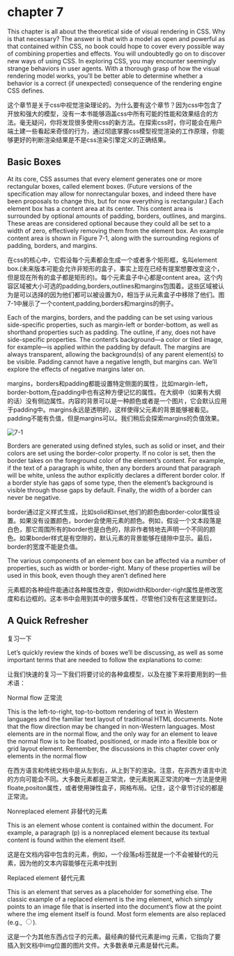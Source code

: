 # chapter 7

This chapter is all about the theoretical side of visual rendering in CSS. Why is that necessary? The answer is that with a model as open and powerful as that contained within CSS, no book could hope to cover every possible way of combining properties and effects. You will undoubtedly go on to discover new ways of using CSS. In exploring CSS, you may encounter seemingly strange behaviors in user agents. With a thorough grasp of how the visual rendering model works, you’ll be better able to determine whether a behavior is a correct (if unexpected) consequence of the rendering engine CSS defines.

这个章节是关于css中视觉渲染理论的。为什么要有这个章节？因为css中包含了开放和强大的模型，没有一本书能够涵盖css中所有可能的性能和效果结合的方法。毫无疑问，你将发现很多使用css的新方法。在探索css时，你可能会在用户端土建一些看起来奇怪的行为，通过彻底掌握css模型视觉渲染的工作原理，你能够更好的判断渲染结果是不是css渲染引擎定义的正确结果。

## Basic Boxes

At its core, CSS assumes that every element generates one or more rectangular boxes, called element boxes. (Future versions of the specification may allow for nonrectangular boxes, and indeed there have been proposals to change this, but for now everything is rectangular.) Each element box has a content area at its center. This content area is surrounded by optional amounts of padding, borders, outlines, and margins. These areas are considered optional because they could all be set to a width of zero, effectively removing them from the element box. An example content area is shown in Figure 7-1, along with the surrounding regions of padding, borders, and margins. 

在css的核心中，它假设每个元素都会生成一个或者多个矩形框，名叫element box.(未来版本可能会允许非矩形的盒子，事实上现在已经有提案想要改变这个，但是现在所有的盒子都是矩形的)。每个元素盒子中心都是content area。这个内容区域被大小可选的padding,borders,outlines和margins包围着。这些区域被认为是可以选择的因为他们都可以被设置为0，相当于从元素盒子中移除了他们。图7-1中展示了一个content,padding,borders和margins的例子。

Each of the margins, borders, and the padding can be set using various side-specific properties, such as margin-left or border-bottom, as well as shorthand properties such as padding. The outline, if any, does not have side-specific properties. The content’s background—a color or tiled image, for example—is applied within the padding by default. The margins are always transparent, allowing the background(s) of any parent element(s) to be visible. Padding cannot have a negative length, but margins can. We’ll explore the effects of negative margins later on.

margins，borders和padding都能设置特定侧面的属性，比如margin-left，border-bottom,在padding中也有这种方便记忆的属性。在大纲中（如果有大纲的话）没有侧边属性。内容的背景可以是一种颜色或者是一个图片，它会默认应用于padding中。margins永远是透明的，这样使得父元素的背景能够被看见。padding不能有负值，但是margins可以。我们稍后会探索margins的负值效果。

![7-1]("7-1.png")

Borders are generated using defined styles, such as solid or inset, and their colors are set using the border-color property. If no color is set, then the border takes on the foreground color of the element’s content. For example, if the text of a paragraph is white, then any borders around that paragraph will be white, unless the author explicitly declares a different border color. If a border style has gaps of some type, then the element’s background is visible through those gaps by default. Finally, the
width of a border can never be negative.

border通过定义样式生成，比如solid和inset,他们的颜色由border-color属性设置。如果没有设置颜色，border会使用元素的颜色。例如，假设一个文本段落是白色，那它周围所有的border也是白色的，除非作者特地去声明一个不同的颜色。如果border样式是有空隙的，默认元素的背景能够在缝隙中显示。最后，border的宽度不能是负值。

The various components of an element box can be affected via a number of properties, such as width or border-right. Many of these properties will be used in this book, even though they aren’t defined here

元素框的各种组件能通过各种属性改变，例如width和border-right属性是修改宽度和右边框的。这本书中会用到其中的很多属性，尽管他们没有在这里提到过。

## A Quick Refresher
复习一下

Let’s quickly review the kinds of boxes we’ll be discussing, as well as some important terms that are needed to follow the explanations to come:

让我们快速的复习一下我们将要讨论的各种盒模型，以及在接下来将要用到的一些术语：

Normal flow
正常流

This is the left-to-right, top-to-bottom rendering of text in Western languages and the familiar text layout of traditional HTML documents. Note that the flow direction may be changed in non-Western languages. Most elements are in the normal flow, and the only way for an element to leave the normal flow is to be floated, positioned, or made into a flexible box or grid layout element. Remember, the discussions in this chapter cover only elements in the normal flow

在西方语言和传统文档中是从左到右，从上到下的渲染。注意，在非西方语言中流的方向可能会不同。大多数元素都是正常流，使元素脱离正常流的唯一方法是使用floate,positon属性，或者使用弹性盒子，网格布局。记住，这个章节讨论的都是正常流。

Nonreplaced element
非替代的元素

This is an element whose content is contained within the document. For example, a paragraph (p) is a nonreplaced element because its textual content is found within the element itself.

这是在文档内容中包含的元素，例如，一个段落p标签就是一个不会被替代的元素，因为他的文本内容能够在元素中找到

Replaced element
替代元素

This is an element that serves as a placeholder for something else. The classic example of a replaced element is the img element, which simply points to an image file that is inserted into the document’s flow at the point where the img element itself is found. Most form elements are also replaced (e.g., <input type="radio">).

这是一个为其他东西占位子的元素。最经典的替代元素是img
元素，它指向了要插入到文档中img位置的图片文件。大多数表单元素是替代元素。




